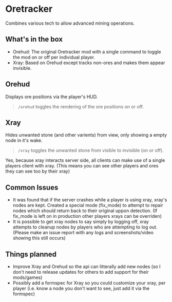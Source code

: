 # Oretracker

Combines various tech to allow advanced mining operations.

## What's in the box

* Orehud: The original Oretracker mod with a single command to toggle the mod on or off per individual player.
* Xray: Based on Orehud except tracks non-ores and makes them appear invisible.

## Orehud

Displays ore positions via the player's HUD.

> `/orehud` toggles the rendering of the ore positions on or off.

## Xray

Hides unwanted stone (and other varients) from view, only showing a empty node in it's wake.

> `/xray` toggles the unwanted stone from visible to invisible (on or off).

Yes, because xray interacts server side, all clients can make use of a single players client with xray. (This means you can see other players and ores they can see too by their xray)

## Common Issues

* It was found that if the server crashes while a player is using xray, xray's nodes are kept. Created a special mode (fix_mode) to attempt to repair nodes which should return back to their original uppon detection. (If fix_mode is left on in production other players xrays can be overriden)
* It is possible to get xray nodes to say simply by logging off, xray attempts to cleanup nodes by players who are attempting to log out. (Please make an issue report with any logs and screenshots/video showing this still occurs)

## Things planned

* Improve Xray and Orehud so the api can litterally add new nodes (so I don't need to release updates for others to add support for their mods/games)
* Possibly add a formspec for Xray so you could customize your xray, per player (i.e. know a node you don't want to see, just add it via the formspec)


